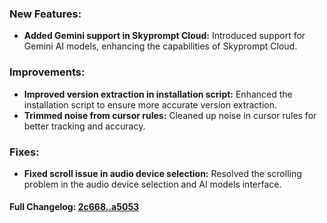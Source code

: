 ### **New Features:**
- **Added Gemini support in Skyprompt Cloud:** Introduced support for Gemini AI models, enhancing the capabilities of Skyprompt Cloud.

### **Improvements:**
- **Improved version extraction in installation script:** Enhanced the installation script to ensure more accurate version extraction.
- **Trimmed noise from cursor rules:** Cleaned up noise in cursor rules for better tracking and accuracy.

### **Fixes:**
- **Fixed scroll issue in audio device selection:** Resolved the scrolling problem in the audio device selection and AI models interface.

#### **Full Changelog:** [2c668..a5053](https://github.com/mediar-ai/skyprompt/compare/2c668..a5053)

